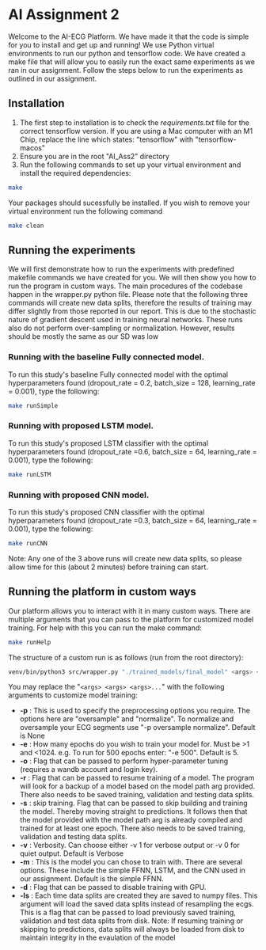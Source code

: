 # AI Assignment 2
Welcome to the AI-ECG Platform. We have made it that the code is simple for you to install and get up and running! We use Python virtual environments to run our python and tensorflow code. We have created a make file that will allow you to easily run the exact same experiments as we ran in our assignment. Follow the steps below to run the experiments as outlined in our assignment.


## Installation
1. The first step to installation is to check the *requirements.txt* file for the correct tensorflow version.  If you are using a Mac computer with an M1 Chip, replace the line which states: "tensorflow" with "tensorflow-macos"
2. Ensure you are in the root "AI_Ass2" directory
3. Run the following commands to set up your virtual environment and install the required dependencies:
```sh
make
```
Your packages should sucessfully be installed. If you wish to remove your virtual environment run the following command
```sh
make clean
```

## Running the experiments
We will first demonstrate how to run the experiments with predefined makefile commands we have created for you.
We will then show you how to run the program in custom ways.
The main procedures of the codebase happen in the wrapper.py python file.
Please note that the following three commands will create new data splits, therefore the results of training may differ slightly
from those reported in our report. This is due to the stochastic nature of gradient descent used in training neural networks.
These runs also do not perform over-sampling or normalization. However, results should be mostly the same as our SD was low

### Running with the baseline Fully connected model.
To run this study's baseline Fully connected model with the optimal hyperparameters found (dropout_rate = 0.2, batch_size = 128, learning_rate = 0.001), type the following:
```sh
make runSimple
```

### Running with proposed LSTM model.
To run this study's proposed LSTM classifier with the optimal hyperparameters found (dropout_rate =0.6, batch_size = 64, learning_rate = 0.001), type the following:
```sh
make runLSTM
```

### Running with proposed CNN model.
To run this study's proposed CNN classifier with the optimal hyperparameters found (dropout_rate =0.3, batch_size = 64, learning_rate = 0.001), type the following:
```sh
make runCNN
```

Note: Any one of the 3 above runs will create new data splits, so please allow time for this (about 2 minutes) before training can start.

## Running the platform in custom ways
Our platform allows you to interact with it in many custom ways. There are multiple arguments that you can pass to the platform for customized model training. 
For help with this you can run the make command:
```sh
make runHelp
```
The structure of a custom run is as follows (run from the root directory):
```sh
venv/bin/python3 src/wrapper.py "./trained_models/final_model" <args> <args> <args> .....
```
You may replace the "`<args> <args> <args>...`" with the following arguments to customize model training:

- **-p** : This is used to specify the preprocessing options you require. The options here are "oversample" and "normalize". To normalize and oversample your ECG segments use "-p oversample normalize". Default is None 
- **-e** : How many epochs do you wish to train your model for. Must be >1 and <1024. e.g. To run for 500 epochs enter: "-e 500". Default is 5.
- **-o** : Flag that can be passed to perform hyper-parameter tuning (requires a wandb account and login key).
- **-r** : Flag that can be passed to resume training of a model. The program will look for a backup of a model based on the model path arg provided. There also needs to be saved training, validation and testing data splits.
- **-s** : skip training. Flag that can be passed to skip building and training the model. Thereby moving straight to predictions. It follows then that the model provided with the model path arg is already compiled and trained for at least one epoch. There also needs to be saved training, validation and testing data splits.
- **-v** : Verbosity. Can choose either -v 1 for verbose output or -v 0 for quiet output. Default is Verbose
- **-m** : This is the model you can chose to train with. There are several options. These include the simple FFNN, LSTM, and the CNN used in our assignment. Default is the simple FFNN.
- **-d** : Flag that can be passed to disable training with GPU. 
- **-ls** : Each time data splits are created they are saved to numpy files. This argument will load the saved data splits instead of resampling the ecgs. This is a flag that can be passed to load previously saved training, validation and test data splits from disk.  Note: If resuming training or skipping to predictions, data splits will always be loaded from disk to maintain integrity in the evaulation of the model
